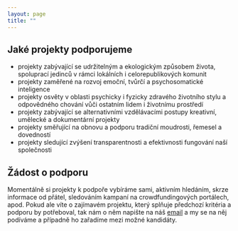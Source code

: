 ```yaml
---
layout: page
title: ""
---
```


## Jaké projekty podporujeme

 - projekty zabývající se udržitelným a ekologickým způsobem života, spoluprací jedinců v rámci lokálních i celorepublikových komunit
 - projekty zaměřené na rozvoj emoční, tvůrčí a psychosomatické inteligence
 - projekty osvěty v oblasti psychicky i fyzicky zdravého životního stylu a odpovědného chování vůči ostatním lidem i životnímu prostředí
 - projekty zabývající se alternativními vzdělávacími postupy
kreativní, umělecké a dokumentární projekty
 - projekty směřující na obnovu a podporu tradiční moudrosti, řemesel a dovedností
 - projekty sledující zvýšení transparentnosti a efektivnosti fungování naší společnosti

## Žádost o podporu


Momentálně si projekty k podpoře vybíráme sami, aktivním hledáním, skrze informace od přátel, sledováním kampaní na crowdfundingových portálech, apod. Pokud ale víte o zajímavém projektu, který splňuje předchozí kritéria a podporu by potřeboval, tak nám o něm napište na náš <a href="/kontakt">email</a> a my se na něj podíváme a případně ho zařadíme mezi možné kandidáty.
